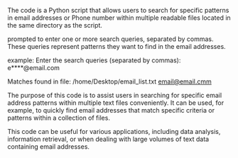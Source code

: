 The code is a Python script that allows users to search for specific patterns in email addresses or Phone number within multiple readable files located in the same directory as the script.

prompted to enter one or more search queries, separated by commas. These queries represent patterns they want to find in the email addresses.

example:
Enter the search queries (separated by commas): e****@email.com

Matches found in file: /home/Desktop/email_list.txt
email@email.cmm

The purpose of this code is to assist users in searching for specific email address patterns within multiple text files conveniently. It can be used, for example, to quickly find email addresses that match specific criteria or patterns within a collection of files.

This code can be useful for various applications, including data analysis, information retrieval, or when dealing with large volumes of text data containing email addresses.
